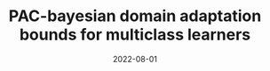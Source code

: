 ---
title: "PAC-bayesian domain adaptation bounds for multiclass learners"
collection: publications
permalink: /publication/2022-08-01-PAC-bayesian-domain-adaptation-bounds-for-multiclass-learners
date: 2022-08-01
venue: 'In the proceedings of Uncertainty in Artificial Intelligence'
venueinformal: 'UAI 2022'
citation: ' Anthony Sicilia,  Katherine Atwell,  Malihe Alikhani,  Seong Hwang, &quot;PAC-bayesian domain adaptation bounds for multiclass learners.&quot; In the proceedings of Uncertainty in Artificial Intelligence, 2022.'
paperurl: https://proceedings.mlr.press/v180/sicilia22a/sicilia22a.pdf
authors: 'Anthony Sicilia, Katherine Atwell, Malihe Alikhani, Seong Hwang'
---
